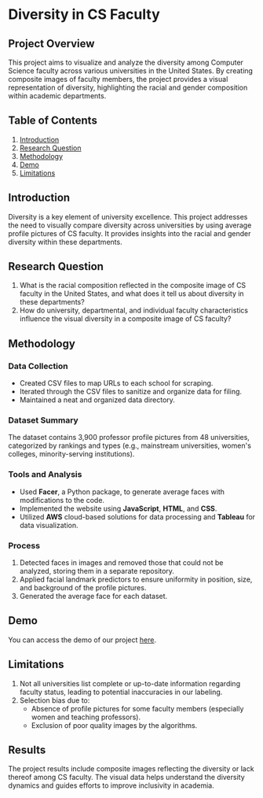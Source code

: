 # Diversity in CS Faculty

## Project Overview

This project aims to visualize and analyze the diversity among Computer Science faculty across various universities in the United States. By creating composite images of faculty members, the project provides a visual representation of diversity, highlighting the racial and gender composition within academic departments.

## Table of Contents

1. [Introduction](#introduction)
2. [Research Question](#research-question)
3. [Methodology](#methodology)
4. [Demo](#demo)
5. [Limitations](#limitations)

## Introduction

Diversity is a key element of university excellence. This project addresses the need to visually compare diversity across universities by using average profile pictures of CS faculty. It provides insights into the racial and gender diversity within these departments.

## Research Question

1. What is the racial composition reflected in the composite image of CS faculty in the United States, and what does it tell us about diversity in these departments?
2. How do university, departmental, and individual faculty characteristics influence the visual diversity in a composite image of CS faculty?

## Methodology

### Data Collection

- Created CSV files to map URLs to each school for scraping.
- Iterated through the CSV files to sanitize and organize data for filing.
- Maintained a neat and organized data directory.

### Dataset Summary

The dataset contains 3,900 professor profile pictures from 48 universities, categorized by rankings and types (e.g., mainstream universities, women's colleges, minority-serving institutions).

### Tools and Analysis

- Used **Facer**, a Python package, to generate average faces with modifications to the code.
- Implemented the website using **JavaScript**, **HTML**, and **CSS**.
- Utilized **AWS** cloud-based solutions for data processing and **Tableau** for data visualization.

### Process

1. Detected faces in images and removed those that could not be analyzed, storing them in a separate repository.
2. Applied facial landmark predictors to ensure uniformity in position, size, and background of the profile pictures.
3. Generated the average face for each dataset.

## Demo

You can access the demo of our project [here](https://cs-faculty-diversity.web.app/).

## Limitations

1. Not all universities list complete or up-to-date information regarding faculty status, leading to potential inaccuracies in our labeling.
2. Selection bias due to:
   - Absence of profile pictures for some faculty members (especially women and teaching professors).
   - Exclusion of poor quality images by the algorithms.

## Results

The project results include composite images reflecting the diversity or lack thereof among CS faculty. The visual data helps understand the diversity dynamics and guides efforts to improve inclusivity in academia.
